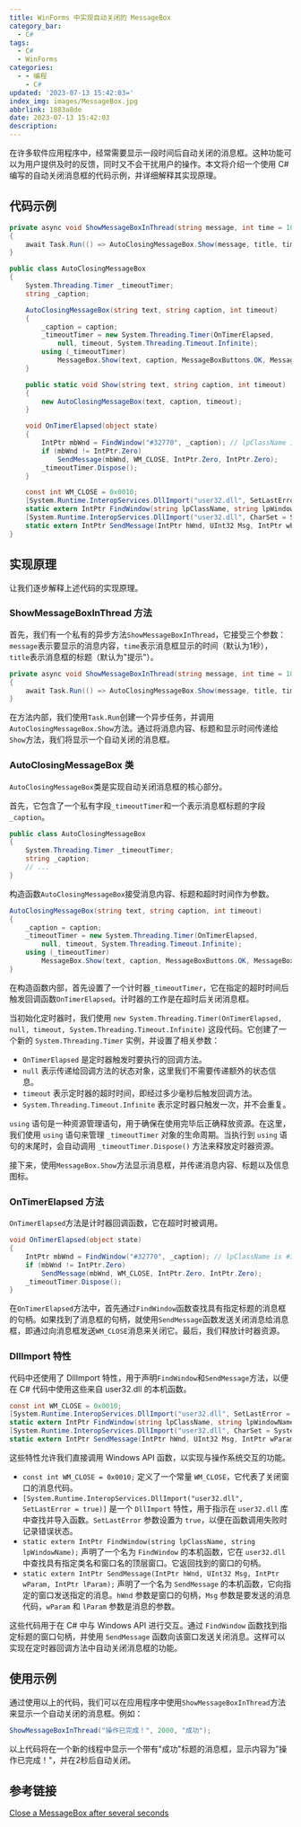 ```yaml
---
title: WinForms 中实现自动关闭的 MessageBox
category_bar:
  - C#
tags:
  - C#
  - WinForms
categories:
  - - 编程
    - C#
updated: '2023-07-13 15:42:03='
index_img: images/MessageBox.jpg
abbrlink: 1883a8de
date: 2023-07-13 15:42:03
description:
---
```

在许多软件应用程序中，经常需要显示一段时间后自动关闭的消息框。这种功能可以为用户提供及时的反馈，同时又不会干扰用户的操作。本文将介绍一个使用 C# 编写的自动关闭消息框的代码示例，并详细解释其实现原理。

## 代码示例

```csharp
private async void ShowMessageBoxInThread(string message, int time = 1000, string title = "提示")
{
    await Task.Run(() => AutoClosingMessageBox.Show(message, title, time));
}

public class AutoClosingMessageBox
{
    System.Threading.Timer _timeoutTimer;
    string _caption;

    AutoClosingMessageBox(string text, string caption, int timeout)
    {
        _caption = caption;
        _timeoutTimer = new System.Threading.Timer(OnTimerElapsed,
            null, timeout, System.Threading.Timeout.Infinite);
        using (_timeoutTimer)
            MessageBox.Show(text, caption, MessageBoxButtons.OK, MessageBoxIcon.Information);
    }

    public static void Show(string text, string caption, int timeout)
    {
        new AutoClosingMessageBox(text, caption, timeout);
    }

    void OnTimerElapsed(object state)
    {
        IntPtr mbWnd = FindWindow("#32770", _caption); // lpClassName is #32770 for MessageBox
        if (mbWnd != IntPtr.Zero)
            SendMessage(mbWnd, WM_CLOSE, IntPtr.Zero, IntPtr.Zero);
        _timeoutTimer.Dispose();
    }

    const int WM_CLOSE = 0x0010;
    [System.Runtime.InteropServices.DllImport("user32.dll", SetLastError = true)]
    static extern IntPtr FindWindow(string lpClassName, string lpWindowName);
    [System.Runtime.InteropServices.DllImport("user32.dll", CharSet = System.Runtime.InteropServices.CharSet.Auto)]
    static extern IntPtr SendMessage(IntPtr hWnd, UInt32 Msg, IntPtr wParam, IntPtr lParam);
}
```

## 实现原理

让我们逐步解释上述代码的实现原理。

### ShowMessageBoxInThread 方法

首先，我们有一个私有的异步方法`ShowMessageBoxInThread`，它接受三个参数：`message`表示要显示的消息内容，`time`表示消息框显示的时间（默认为1秒），`title`表示消息框的标题（默认为"提示"）。

```csharp
private async void ShowMessageBoxInThread(string message, int time = 1000, string title = "提示")
{
    await Task.Run(() => AutoClosingMessageBox.Show(message, title, time));
}
```

在方法内部，我们使用`Task.Run`创建一个异步任务，并调用`AutoClosingMessageBox.Show`方法。通过将消息内容、标题和显示时间传递给`Show`方法，我们将显示一个自动关闭的消息框。

### AutoClosingMessageBox 类

`AutoClosingMessageBox`类是实现自动关闭消息框的核心部分。

首先，它包含了一个私有字段`_timeoutTimer`和一个表示消息框标题的字段`_caption`。

```csharp
public class AutoClosingMessageBox
{
    System.Threading.Timer _timeoutTimer;
    string _caption;
    // ...
}
```

构造函数`AutoClosingMessageBox`接受消息内容、标题和超时时间作为参数。

```csharp
AutoClosingMessageBox(string text, string caption, int timeout)
{
    _caption = caption;
    _timeoutTimer = new System.Threading.Timer(OnTimerElapsed,
        null, timeout, System.Threading.Timeout.Infinite);
    using (_timeoutTimer)
        MessageBox.Show(text, caption, MessageBoxButtons.OK, MessageBoxIcon.Information);
}
```

在构造函数内部，首先设置了一个计时器`_timeoutTimer`，它在指定的超时时间后触发回调函数`OnTimerElapsed`。计时器的工作是在超时后关闭消息框。

当初始化定时器时，我们使用 `new System.Threading.Timer(OnTimerElapsed, null, timeout, System.Threading.Timeout.Infinite)` 这段代码。它创建了一个新的 `System.Threading.Timer` 实例，并设置了相关参数：

- `OnTimerElapsed` 是定时器触发时要执行的回调方法。
- `null` 表示传递给回调方法的状态对象，这里我们不需要传递额外的状态信息。
- `timeout` 表示定时器的超时时间，即经过多少毫秒后触发回调方法。
- `System.Threading.Timeout.Infinite` 表示定时器只触发一次，并不会重复。

`using` 语句是一种资源管理语句，用于确保在使用完毕后正确释放资源。在这里，我们使用 `using` 语句来管理 `_timeoutTimer` 对象的生命周期。当执行到 `using` 语句的末尾时，会自动调用 `_timeoutTimer.Dispose()` 方法来释放定时器资源。

接下来，使用`MessageBox.Show`方法显示消息框，并传递消息内容、标题以及信息图标。

### OnTimerElapsed 方法

`OnTimerElapsed`方法是计时器回调函数，它在超时时被调用。

```csharp
void OnTimerElapsed(object state)
{
    IntPtr mbWnd = FindWindow("#32770", _caption); // lpClassName is #32770 for MessageBox
    if (mbWnd != IntPtr.Zero)
        SendMessage(mbWnd, WM_CLOSE, IntPtr.Zero, IntPtr.Zero);
    _timeoutTimer.Dispose();
}
```

在`OnTimerElapsed`方法中，首先通过`FindWindow`函数查找具有指定标题的消息框的句柄。如果找到了消息框的句柄，就使用`SendMessage`函数发送关闭消息给消息框，即通过向消息框发送`WM_CLOSE`消息来关闭它。最后，我们释放计时器资源。

### DllImport 特性

代码中还使用了 DllImport 特性，用于声明`FindWindow`和`SendMessage`方法，以便在 C# 代码中使用这些来自 user32.dll 的本机函数。

```csharp
const int WM_CLOSE = 0x0010;
[System.Runtime.InteropServices.DllImport("user32.dll", SetLastError = true)]
static extern IntPtr FindWindow(string lpClassName, string lpWindowName);
[System.Runtime.InteropServices.DllImport("user32.dll", CharSet = System.Runtime.InteropServices.CharSet.Auto)]
static extern IntPtr SendMessage(IntPtr hWnd, UInt32 Msg, IntPtr wParam, IntPtr lParam);
```

这些特性允许我们直接调用 Windows API 函数，以实现与操作系统交互的功能。

- `const int WM_CLOSE = 0x0010;` 定义了一个常量 `WM_CLOSE`，它代表了关闭窗口的消息代码。
- `[System.Runtime.InteropServices.DllImport("user32.dll", SetLastError = true)]` 是一个 `DllImport` 特性，用于指示在 `user32.dll` 库中查找并导入函数。`SetLastError` 参数设置为 `true`，以便在函数调用失败时记录错误状态。
- `static extern IntPtr FindWindow(string lpClassName, string lpWindowName);` 声明了一个名为 `FindWindow` 的本机函数，它在 `user32.dll` 中查找具有指定类名和窗口名的顶层窗口。它返回找到的窗口的句柄。
- `static extern IntPtr SendMessage(IntPtr hWnd, UInt32 Msg, IntPtr wParam, IntPtr lParam);` 声明了一个名为 `SendMessage` 的本机函数，它向指定的窗口发送指定的消息。`hWnd` 参数是窗口的句柄，`Msg` 参数是要发送的消息代码，`wParam` 和 `lParam` 参数是消息的参数。

这些代码用于在 C# 中与 Windows API 进行交互。通过 `FindWindow` 函数找到指定标题的窗口句柄，并使用 `SendMessage` 函数向该窗口发送关闭消息。这样可以实现在定时器回调方法中自动关闭消息框的功能。

## 使用示例

通过使用以上的代码，我们可以在应用程序中使用`ShowMessageBoxInThread`方法来显示一个自动关闭的消息框。例如：

```csharp
ShowMessageBoxInThread("操作已完成！", 2000, "成功");
```

以上代码将在一个新的线程中显示一个带有"成功"标题的消息框，显示内容为"操作已完成！"，并在2秒后自动关闭。


## 参考链接

[Close a MessageBox after several seconds](https://stackoverflow.com/questions/14522540/close-a-messagebox-after-several-seconds)